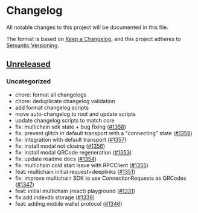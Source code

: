 # Changelog

All notable changes to this project will be documented in this file.

The format is based on [Keep a Changelog](https://keepachangelog.com/en/1.0.0/),
and this project adheres to [Semantic Versioning](https://semver.org/spec/v2.0.0.html).

## [Unreleased]

### Uncategorized

- chore: format all changelogs
- chore: deduplicate changelog validation
- add format changelog scripts
- move auto-changelog to root and update scripts
- update changelog scripts to match core
- fix: multichain sdk state + bug fixing ([#1358](https://github.com/MetaMask/metamask-sdk/pull/1358))
- fix: prevent glitch in default transport with a "connecting" state ([#1359](https://github.com/MetaMask/metamask-sdk/pull/1359))
- fix: integration with default transport ([#1357](https://github.com/MetaMask/metamask-sdk/pull/1357))
- fix: install modal not closing ([#1356](https://github.com/MetaMask/metamask-sdk/pull/1356))
- fix: install modal QRCode regeneration ([#1353](https://github.com/MetaMask/metamask-sdk/pull/1353))
- fix: update readme docs ([#1354](https://github.com/MetaMask/metamask-sdk/pull/1354))
- fix: multichain cold start issue with RPCClient ([#1355](https://github.com/MetaMask/metamask-sdk/pull/1355))
- feat: multichain initial request+deeplinks ([#1351](https://github.com/MetaMask/metamask-sdk/pull/1351))
- fix: improve multichain SDK to use ConnectionRequests as QRCodes ([#1347](https://github.com/MetaMask/metamask-sdk/pull/1347))
- feat: initial multichain (react) playground ([#1331](https://github.com/MetaMask/metamask-sdk/pull/1331))
- fix:add indexdb storage ([#1339](https://github.com/MetaMask/metamask-sdk/pull/1339))
- feat: adding mobile wallet protocol ([#1346](https://github.com/MetaMask/metamask-sdk/pull/1346))

[Unreleased]: https://github.com/MetaMask/metamask-sdk/
